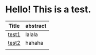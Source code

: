 # Hello! This is a test.

| Title                                       | abstract |
| ------------------------------------------- | -------- |
| [test1](akihijef.github.io/html/test1.html) | lalala   |
| [test2](akihijef.github.io/html/test1.html) | hahaha   |
|                                             |          |

